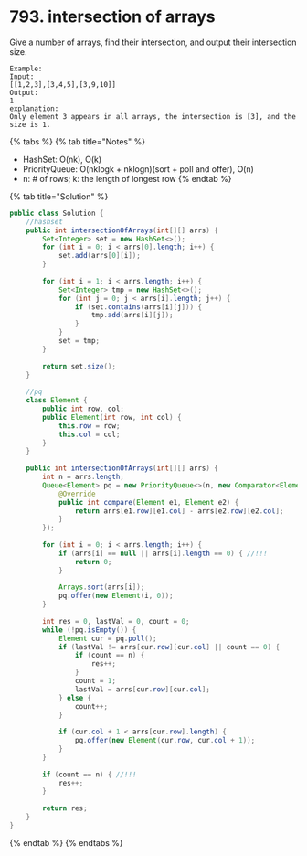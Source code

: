 # 793. intersection of arrays

Give a number of arrays, find their intersection, and output their intersection size.

```text
Example:
Input:
[[1,2,3],[3,4,5],[3,9,10]]
Output: 
1
explanation:
Only element 3 appears in all arrays, the intersection is [3], and the size is 1.
```

{% tabs %}
{% tab title="Notes" %}
* HashSet: O\(nk\), O\(k\)
* PriorityQueue: O\(nklogk + nklogn\)\(sort + poll and offer\), O\(n\)
* n: \# of rows; k: the length of longest row
{% endtab %}

{% tab title="Solution" %}
```java
public class Solution {
    //hashset
    public int intersectionOfArrays(int[][] arrs) {
        Set<Integer> set = new HashSet<>();
        for (int i = 0; i < arrs[0].length; i++) {
            set.add(arrs[0][i]);
        }
        
        for (int i = 1; i < arrs.length; i++) {
            Set<Integer> tmp = new HashSet<>();
            for (int j = 0; j < arrs[i].length; j++) {
                if (set.contains(arrs[i][j])) {
                    tmp.add(arrs[i][j]);
                }
            }
            set = tmp;
        }
        
        return set.size();
    }
    
    //pq
    class Element {
        public int row, col;
        public Element(int row, int col) {
            this.row = row;
            this.col = col;
        }
    }
    
    public int intersectionOfArrays(int[][] arrs) {
        int n = arrs.length;
        Queue<Element> pq = new PriorityQueue<>(n, new Comparator<Element>() {
            @Override
            public int compare(Element e1, Element e2) {
                return arrs[e1.row][e1.col] - arrs[e2.row][e2.col];
            }
        });
        
        for (int i = 0; i < arrs.length; i++) {
            if (arrs[i] == null || arrs[i].length == 0) { //!!!
                return 0;
            }
            
            Arrays.sort(arrs[i]);
            pq.offer(new Element(i, 0));
        }
        
        int res = 0, lastVal = 0, count = 0;
        while (!pq.isEmpty()) {
            Element cur = pq.poll();
            if (lastVal != arrs[cur.row][cur.col] || count == 0) {
                if (count == n) {
                    res++;
                }
                count = 1;
                lastVal = arrs[cur.row][cur.col];
            } else {
                count++;
            }
            
            if (cur.col + 1 < arrs[cur.row].length) {
                pq.offer(new Element(cur.row, cur.col + 1));
            }
        }
        
        if (count == n) { //!!!
            res++;
        }
        
        return res;
    }
}
```
{% endtab %}
{% endtabs %}

